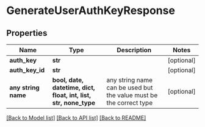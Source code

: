 # GenerateUserAuthKeyResponse


## Properties
Name | Type | Description | Notes
------------ | ------------- | ------------- | -------------
**auth_key** | **str** |  | [optional] 
**auth_key_id** | **str** |  | [optional] 
**any string name** | **bool, date, datetime, dict, float, int, list, str, none_type** | any string name can be used but the value must be the correct type | [optional]

[[Back to Model list]](../README.md#documentation-for-models) [[Back to API list]](../README.md#documentation-for-api-endpoints) [[Back to README]](../README.md)


